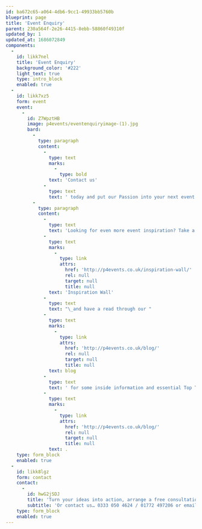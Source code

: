 ```yaml
---
id: ba672c65-a064-4db6-9cc1-49933bb5760b
blueprint: page
title: 'Event Enquiry'
parent: 230a564f-2e26-4415-8ebb-58860f49310f
updated_by: 1
updated_at: 1686072849
components:
  -
    id: likk7nel
    title: 'Event Enquiry'
    background_color: '#222'
    light_text: true
    type: intro_block
    enabled: true
  -
    id: likk7xz5
    form: event
    event:
      -
        id: Z7WpztHB
        image: p4events/eventenquiryimage-(1).jpg
        bard:
          -
            type: paragraph
            content:
              -
                type: text
                marks:
                  -
                    type: bold
                text: 'Contact us'
              -
                type: text
                text: ' today and put our Passion into your next event!'
          -
            type: paragraph
            content:
              -
                type: text
                text: 'Looking for even more event inspiration? Take a look at or images and videos on our '
              -
                type: text
                marks:
                  -
                    type: link
                    attrs:
                      href: 'http://p4events.co.uk/inspiration-wall/'
                      rel: null
                      target: null
                      title: null
                text: 'Inspiration Wall'
              -
                type: text
                text: "\_and have a read through our "
              -
                type: text
                marks:
                  -
                    type: link
                    attrs:
                      href: 'http://p4events.co.uk/blog/'
                      rel: null
                      target: null
                      title: null
                text: blog
              -
                type: text
                text: ' for some inside information and essential Top Tips'
              -
                type: text
                marks:
                  -
                    type: link
                    attrs:
                      href: 'http://p4events.co.uk/blog/'
                      rel: null
                      target: null
                      title: null
                text: .
    type: form_block
    enabled: true
  -
    id: likk8lgz
    form: contact
    contact:
      -
        id: hwG2jSDJ
        title: 'Turn your ideas into action, arrange a free consultation'
        subtitle: 'Or contact us… 0333 050 4624 / 01772 497206 or email us: info@p4events.co.uk'
    type: form_block
    enabled: true
---
```

